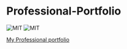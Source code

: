 # Professional-Portfolio

![MIT](https://img.shields.io/github/license/Alma-Dev914/Professional-Portfolio)
![MIT](https://img.shields.io/github/license/Alma-Dev914/Ecommerce-Site)

[My Professional portfolio](https://alma-dev914.github.io/Professional-Portfolio/)
